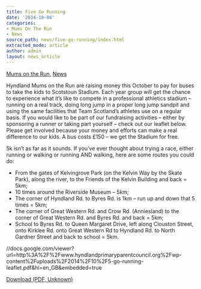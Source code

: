 ```yaml
---
title: Five Go Running
date: '2014-10-06'
categories:
- Mums On The Run
- News
source_path: news/five-go-running/index.html
extracted_mode: article
author: admin
layout: news_article
---
```

[Mums on the Run](category/mums-on-the-run/), [News](/news/)

Hyndland Mums on the Run are raising money this October to pay for buses to take the kids to Scotstoun Stadium. Each year group will get the chance to experience what it’s like to compete in a professional athletics stadium – running on a real track, doing long jump in a proper long jump sandpit and using the same facilities that Team Scotland’s athletes use on a regular basis. If you would like to be part of our fundraising activities – either by sponsoring a runner or taking part yourself – check out our leaflet below. Please get involved because your money and efforts can make a real difference to our kids. A bus costs £150 – we get the Stadium for free.

5k isn’t as far as it sounds. If you’ve ever thought about trying a race, either running or walking or running AND walking, here are some routes you could do:

- From the gates of Kelvingrove Park (on the Kelvin Way by the Skate Park), along the river, to the Friends of the Kelvin Building and back = 5km;
- 10 times around the Riverside Museum – 5km;
- The corner of Hyndland Rd. to Byres Rd. is 1km – run up and down that 5 times = 5km;
- The corner of Great Western Rd. and Crow Rd. (Anniesland) to the corner of Great Western Rd. and Byres Rd. and back = 5km;
- School to Byres Rd. to Queen Margaret Drive, left along Clouston Street, onto Kirklee Rd. onto Great Western Rd to Hyndland Rd. to North Gardner Street and back to school = 5km.

//docs.google.com/viewer?url=http%3A%2F%2Fwww.hyndlandprimaryparentcouncil.org%2Fwp-content%2Fuploads%2F2014%2F10%2F5-go-running-leaflet.pdf&hl=en_GB&embedded=true

[Download (PDF, Unknown)](/assets/images/2014/10/5-go-running-leaflet.pdf)
